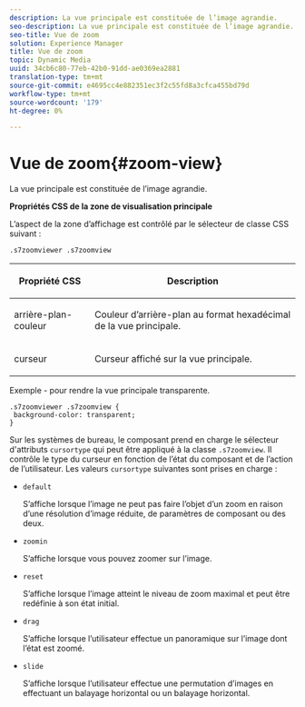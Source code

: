 ```yaml
---
description: La vue principale est constituée de l’image agrandie.
seo-description: La vue principale est constituée de l’image agrandie.
seo-title: Vue de zoom
solution: Experience Manager
title: Vue de zoom
topic: Dynamic Media
uuid: 34cb6c80-77eb-42b0-91dd-ae0369ea2881
translation-type: tm+mt
source-git-commit: e4695cc4e882351ec3f2c55fd8a3cfca455bd79d
workflow-type: tm+mt
source-wordcount: '179'
ht-degree: 0%

---
```



# Vue de zoom{#zoom-view}

La vue principale est constituée de l’image agrandie.

<!--<a id="section_061E550C1C1D4DB2BD663A898895B38C"></a>-->

**Propriétés CSS de la zone de visualisation principale**

L’aspect de la zone d’affichage est contrôlé par le sélecteur de classe CSS suivant :

```
.s7zoomviewer .s7zoomview
```

<table id="table_94EE3F5BBE4547C0B4943471CEE7EDE4"> 
 <thead> 
  <tr> 
   <th colname="col1" class="entry"> <p> Propriété CSS </p> </th> 
   <th colname="col2" class="entry"> <p>Description </p> </th> 
  </tr> 
 </thead>
 <tbody> 
  <tr> 
   <td colname="col1"> <p> <span class="codeph"> arrière-plan-couleur  </span> </p> </td> 
   <td colname="col2"> <p> Couleur d’arrière-plan au format hexadécimal de la vue principale. </p> </td> 
  </tr> 
  <tr> 
   <td colname="col1"> <p> <span class="codeph"> curseur  </span> </p> </td> 
   <td colname="col2"> <p>Curseur affiché sur la vue principale. </p> </td> 
  </tr> 
 </tbody> 
</table>

Exemple - pour rendre la vue principale transparente.

```
.s7zoomviewer .s7zoomview { 
 background-color: transparent; 
}
```

Sur les systèmes de bureau, le composant prend en charge le sélecteur d&#39;attributs `cursortype` qui peut être appliqué à la classe `.s7zoomview`. Il contrôle le type du curseur en fonction de l’état du composant et de l’action de l’utilisateur. Les valeurs `cursortype` suivantes sont prises en charge :

* `default`

   S’affiche lorsque l’image ne peut pas faire l’objet d’un zoom en raison d’une résolution d’image réduite, de paramètres de composant ou des deux.

* `zoomin`

   S’affiche lorsque vous pouvez zoomer sur l’image.

* `reset`

   S’affiche lorsque l’image atteint le niveau de zoom maximal et peut être redéfinie à son état initial.

* `drag`

   S’affiche lorsque l’utilisateur effectue un panoramique sur l’image dont l’état est zoomé.

* `slide`

   S’affiche lorsque l’utilisateur effectue une permutation d’images en effectuant un balayage horizontal ou un balayage horizontal.

